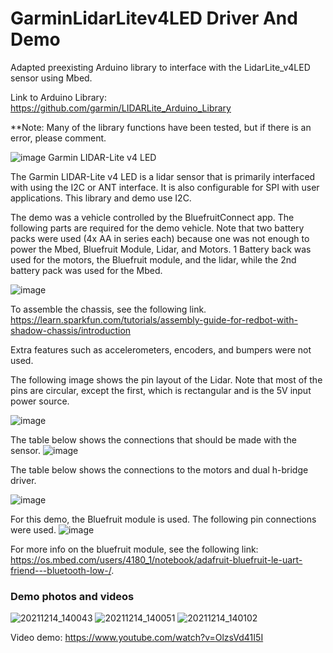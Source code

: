 # GarminLidarLitev4LED Driver And Demo
Adapted preexisting Arduino library to interface with the LidarLite_v4LED sensor using Mbed.

Link to Arduino Library: https://github.com/garmin/LIDARLite_Arduino_Library

**Note: Many of the library functions have been tested, but if there is an error, please comment.


![image](https://user-images.githubusercontent.com/85893093/145903958-eeffc936-7194-41f8-ade3-3e680ac312af.png)
Garmin LIDAR-Lite v4 LED


The Garmin LIDAR-Lite v4 LED is a lidar sensor that is primarily interfaced with using the I2C or ANT interface. It is also configurable for SPI with user applications.
This library and demo use I2C.

The demo was a vehicle controlled by the BluefruitConnect app. The following parts are required for the demo vehicle. Note that two battery packs were used (4x AA in series each) because one was not enough to power the Mbed, Bluefruit Module, Lidar, and Motors.
1 Battery back was used for the motors, the Bluefruit module, and the lidar, while the 2nd battery pack was used for the Mbed.

![image](https://user-images.githubusercontent.com/85893093/146115269-7c2b65e0-5431-4308-ac4a-347952bf99ad.png)

To assemble the chassis, see the following link.
https://learn.sparkfun.com/tutorials/assembly-guide-for-redbot-with-shadow-chassis/introduction

Extra features such as accelerometers, encoders, and bumpers were not used.

The following image shows the pin layout of the Lidar. Note that most of the pins are circular, except the first, which is rectangular and is the 5V input power source.

![image](https://user-images.githubusercontent.com/85893093/145903079-3c0971f5-d54d-42a2-804c-5f9ab2103091.png)

The table below shows the connections that should be made with the sensor.
![image](https://user-images.githubusercontent.com/85893093/146205312-66910334-0fef-4475-8bbd-8ee71c9b55e5.png)

The table below shows the connections to the motors and dual h-bridge driver.

![image](https://user-images.githubusercontent.com/85893093/146114970-a4750ad0-8c3c-4c51-b1ed-76283d3c68da.png)




For this demo, the Bluefruit module is used. The following pin connections were used.
![image](https://user-images.githubusercontent.com/85893093/146205948-99eaecaa-b881-4348-b474-235a12075e16.png)


For more info on the bluefruit module, see the following link:
https://os.mbed.com/users/4180_1/notebook/adafruit-bluefruit-le-uart-friend---bluetooth-low-/.

### Demo photos and videos
![20211214_140043](https://user-images.githubusercontent.com/96154246/146110832-fac30f29-b3b2-4923-818b-799e658c0059.jpg)
![20211214_140051](https://user-images.githubusercontent.com/96154246/146110845-8cee6e5d-3926-4794-9781-892a70a266c0.jpg)
![20211214_140102](https://user-images.githubusercontent.com/96154246/146110857-9edaa65c-3c5e-4c54-9b3a-7b175a00f593.jpg)

Video demo: https://www.youtube.com/watch?v=OlzsVd41I5I
